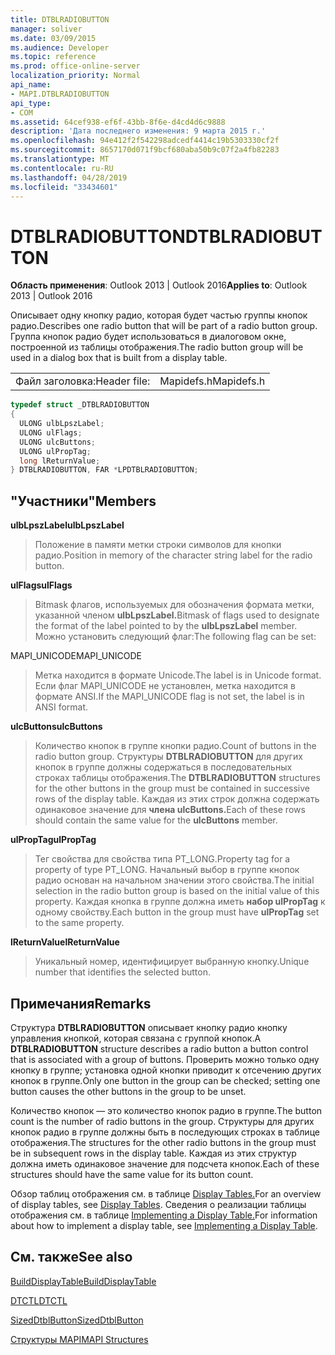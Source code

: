 ```yaml
---
title: DTBLRADIOBUTTON
manager: soliver
ms.date: 03/09/2015
ms.audience: Developer
ms.topic: reference
ms.prod: office-online-server
localization_priority: Normal
api_name:
- MAPI.DTBLRADIOBUTTON
api_type:
- COM
ms.assetid: 64cef938-ef6f-43bb-8f6e-d4cd4d6c9888
description: 'Дата последнего изменения: 9 марта 2015 г.'
ms.openlocfilehash: 94e412f2f542298adcedf4414c19b5303330cf2f
ms.sourcegitcommit: 8657170d071f9bcf680aba50b9c07f2a4fb82283
ms.translationtype: MT
ms.contentlocale: ru-RU
ms.lasthandoff: 04/28/2019
ms.locfileid: "33434601"
---
```

# <a name="dtblradiobutton"></a><span data-ttu-id="f9990-103">DTBLRADIOBUTTON</span><span class="sxs-lookup"><span data-stu-id="f9990-103">DTBLRADIOBUTTON</span></span>

  
  
<span data-ttu-id="f9990-104">**Область применения**: Outlook 2013 | Outlook 2016</span><span class="sxs-lookup"><span data-stu-id="f9990-104">**Applies to**: Outlook 2013 | Outlook 2016</span></span> 
  
<span data-ttu-id="f9990-105">Описывает одну кнопку радио, которая будет частью группы кнопок радио.</span><span class="sxs-lookup"><span data-stu-id="f9990-105">Describes one radio button that will be part of a radio button group.</span></span> <span data-ttu-id="f9990-106">Группа кнопок радио будет использоваться в диалоговом окне, построенной из таблицы отображения.</span><span class="sxs-lookup"><span data-stu-id="f9990-106">The radio button group will be used in a dialog box that is built from a display table.</span></span>
  
|||
|:-----|:-----|
|<span data-ttu-id="f9990-107">Файл заголовка:</span><span class="sxs-lookup"><span data-stu-id="f9990-107">Header file:</span></span>  <br/> |<span data-ttu-id="f9990-108">Mapidefs.h</span><span class="sxs-lookup"><span data-stu-id="f9990-108">Mapidefs.h</span></span>  <br/> |
   
```cpp
typedef struct _DTBLRADIOBUTTON
{
  ULONG ulbLpszLabel;
  ULONG ulFlags;
  ULONG ulcButtons;
  ULONG ulPropTag;
  long lReturnValue;
} DTBLRADIOBUTTON, FAR *LPDTBLRADIOBUTTON;

```

## <a name="members"></a><span data-ttu-id="f9990-109">"Участники"</span><span class="sxs-lookup"><span data-stu-id="f9990-109">Members</span></span>

 <span data-ttu-id="f9990-110">**ulbLpszLabel**</span><span class="sxs-lookup"><span data-stu-id="f9990-110">**ulbLpszLabel**</span></span>
  
> <span data-ttu-id="f9990-111">Положение в памяти метки строки символов для кнопки радио.</span><span class="sxs-lookup"><span data-stu-id="f9990-111">Position in memory of the character string label for the radio button.</span></span>
    
 <span data-ttu-id="f9990-112">**ulFlags**</span><span class="sxs-lookup"><span data-stu-id="f9990-112">**ulFlags**</span></span>
  
> <span data-ttu-id="f9990-113">Bitmask флагов, используемых для обозначения формата метки, указанной членом **ulbLpszLabel.**</span><span class="sxs-lookup"><span data-stu-id="f9990-113">Bitmask of flags used to designate the format of the label pointed to by the **ulbLpszLabel** member.</span></span> <span data-ttu-id="f9990-114">Можно установить следующий флаг:</span><span class="sxs-lookup"><span data-stu-id="f9990-114">The following flag can be set:</span></span> 
    
<span data-ttu-id="f9990-115">MAPI_UNICODE</span><span class="sxs-lookup"><span data-stu-id="f9990-115">MAPI_UNICODE</span></span> 
  
> <span data-ttu-id="f9990-116">Метка находится в формате Unicode.</span><span class="sxs-lookup"><span data-stu-id="f9990-116">The label is in Unicode format.</span></span> <span data-ttu-id="f9990-117">Если флаг MAPI_UNICODE не установлен, метка находится в формате ANSI.</span><span class="sxs-lookup"><span data-stu-id="f9990-117">If the MAPI_UNICODE flag is not set, the label is in ANSI format.</span></span>
    
 <span data-ttu-id="f9990-118">**ulcButtons**</span><span class="sxs-lookup"><span data-stu-id="f9990-118">**ulcButtons**</span></span>
  
> <span data-ttu-id="f9990-119">Количество кнопок в группе кнопки радио.</span><span class="sxs-lookup"><span data-stu-id="f9990-119">Count of buttons in the radio button group.</span></span> <span data-ttu-id="f9990-120">Структуры **DTBLRADIOBUTTON** для других кнопок в группе должны содержаться в последовательных строках таблицы отображения.</span><span class="sxs-lookup"><span data-stu-id="f9990-120">The **DTBLRADIOBUTTON** structures for the other buttons in the group must be contained in successive rows of the display table.</span></span> <span data-ttu-id="f9990-121">Каждая из этих строк должна содержать одинаковое значение для **члена ulcButtons.**</span><span class="sxs-lookup"><span data-stu-id="f9990-121">Each of these rows should contain the same value for the **ulcButtons** member.</span></span> 
    
 <span data-ttu-id="f9990-122">**ulPropTag**</span><span class="sxs-lookup"><span data-stu-id="f9990-122">**ulPropTag**</span></span>
  
> <span data-ttu-id="f9990-123">Тег свойства для свойства типа PT_LONG.</span><span class="sxs-lookup"><span data-stu-id="f9990-123">Property tag for a property of type PT_LONG.</span></span> <span data-ttu-id="f9990-124">Начальный выбор в группе кнопок радио основан на начальном значении этого свойства.</span><span class="sxs-lookup"><span data-stu-id="f9990-124">The initial selection in the radio button group is based on the initial value of this property.</span></span> <span data-ttu-id="f9990-125">Каждая кнопка в группе должна иметь **набор ulPropTag** к одному свойству.</span><span class="sxs-lookup"><span data-stu-id="f9990-125">Each button in the group must have **ulPropTag** set to the same property.</span></span> 
    
 <span data-ttu-id="f9990-126">**lReturnValue**</span><span class="sxs-lookup"><span data-stu-id="f9990-126">**lReturnValue**</span></span>
  
> <span data-ttu-id="f9990-127">Уникальный номер, идентифицирует выбранную кнопку.</span><span class="sxs-lookup"><span data-stu-id="f9990-127">Unique number that identifies the selected button.</span></span>
    
## <a name="remarks"></a><span data-ttu-id="f9990-128">Примечания</span><span class="sxs-lookup"><span data-stu-id="f9990-128">Remarks</span></span>

<span data-ttu-id="f9990-129">Структура **DTBLRADIOBUTTON** описывает кнопку радио кнопку управления кнопкой, которая связана с группой кнопок.</span><span class="sxs-lookup"><span data-stu-id="f9990-129">A **DTBLRADIOBUTTON** structure describes a radio button a button control that is associated with a group of buttons.</span></span> <span data-ttu-id="f9990-130">Проверить можно только одну кнопку в группе; установка одной кнопки приводит к отсечению других кнопок в группе.</span><span class="sxs-lookup"><span data-stu-id="f9990-130">Only one button in the group can be checked; setting one button causes the other buttons in the group to be unset.</span></span> 
  
<span data-ttu-id="f9990-131">Количество кнопок — это количество кнопок радио в группе.</span><span class="sxs-lookup"><span data-stu-id="f9990-131">The button count is the number of radio buttons in the group.</span></span> <span data-ttu-id="f9990-132">Структуры для других кнопок радио в группе должны быть в последующих строках в таблице отображения.</span><span class="sxs-lookup"><span data-stu-id="f9990-132">The structures for the other radio buttons in the group must be in subsequent rows in the display table.</span></span> <span data-ttu-id="f9990-133">Каждая из этих структур должна иметь одинаковое значение для подсчета кнопок.</span><span class="sxs-lookup"><span data-stu-id="f9990-133">Each of these structures should have the same value for its button count.</span></span>
  
<span data-ttu-id="f9990-134">Обзор таблиц отображения см. в таблице [Display Tables.](display-tables.md)</span><span class="sxs-lookup"><span data-stu-id="f9990-134">For an overview of display tables, see [Display Tables](display-tables.md).</span></span> <span data-ttu-id="f9990-135">Сведения о реализации таблицы отображения см. в таблице [Implementing a Display Table.](display-table-implementation.md)</span><span class="sxs-lookup"><span data-stu-id="f9990-135">For information about how to implement a display table, see [Implementing a Display Table](display-table-implementation.md).</span></span>
  
## <a name="see-also"></a><span data-ttu-id="f9990-136">См. также</span><span class="sxs-lookup"><span data-stu-id="f9990-136">See also</span></span>



[<span data-ttu-id="f9990-137">BuildDisplayTable</span><span class="sxs-lookup"><span data-stu-id="f9990-137">BuildDisplayTable</span></span>](builddisplaytable.md)
  
[<span data-ttu-id="f9990-138">DTCTL</span><span class="sxs-lookup"><span data-stu-id="f9990-138">DTCTL</span></span>](dtctl.md)
  
[<span data-ttu-id="f9990-139">SizedDtblButton</span><span class="sxs-lookup"><span data-stu-id="f9990-139">SizedDtblButton</span></span>](sizeddtblbutton.md)


[<span data-ttu-id="f9990-140">Структуры MAPI</span><span class="sxs-lookup"><span data-stu-id="f9990-140">MAPI Structures</span></span>](mapi-structures.md)

